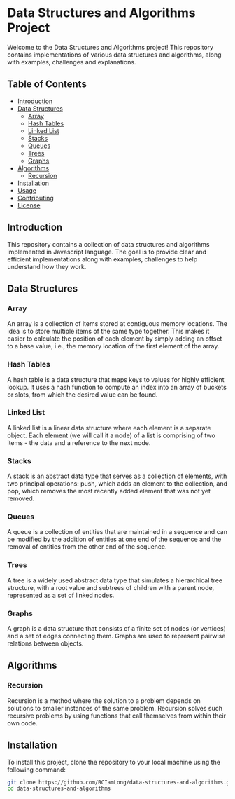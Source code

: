 # Data Structures and Algorithms Project

Welcome to the Data Structures and Algorithms project! This repository contains implementations of various data structures and algorithms, along with examples, challenges and explanations.

## Table of Contents

- [Introduction](#introduction)
- [Data Structures](#data-structures)
  - [Array](#array)
  - [Hash Tables](#hash-tables)
  - [Linked List](#linked-list)
  - [Stacks](#stacks)
  - [Queues](#queues)
  - [Trees](#trees)
  - [Graphs](#graphs)
- [Algorithms](#algorithms)
  - [Recursion](#recursion)
- [Installation](#installation)
- [Usage](#usage)
- [Contributing](#contributing)
- [License](#license)

## Introduction

This repository contains a collection of data structures and algorithms implemented in Javascript language. The goal is to provide clear and efficient implementations along with examples, challenges to help understand how they work.

## Data Structures

### Array

An array is a collection of items stored at contiguous memory locations. The idea is to store multiple items of the same type together. This makes it easier to calculate the position of each element by simply adding an offset to a base value, i.e., the memory location of the first element of the array.

### Hash Tables

A hash table is a data structure that maps keys to values for highly efficient lookup. It uses a hash function to compute an index into an array of buckets or slots, from which the desired value can be found.

### Linked List

A linked list is a linear data structure where each element is a separate object. Each element (we will call it a node) of a list is comprising of two items - the data and a reference to the next node.

### Stacks

A stack is an abstract data type that serves as a collection of elements, with two principal operations: push, which adds an element to the collection, and pop, which removes the most recently added element that was not yet removed.

### Queues

A queue is a collection of entities that are maintained in a sequence and can be modified by the addition of entities at one end of the sequence and the removal of entities from the other end of the sequence.

### Trees

A tree is a widely used abstract data type that simulates a hierarchical tree structure, with a root value and subtrees of children with a parent node, represented as a set of linked nodes.

### Graphs

A graph is a data structure that consists of a finite set of nodes (or vertices) and a set of edges connecting them. Graphs are used to represent pairwise relations between objects.

## Algorithms

### Recursion

Recursion is a method where the solution to a problem depends on solutions to smaller instances of the same problem. Recursion solves such recursive problems by using functions that call themselves from within their own code.

## Installation

To install this project, clone the repository to your local machine using the following command:

```bash
git clone https://github.com/BCIamLong/data-structures-and-algorithms.git
cd data-structures-and-algorithms

```
